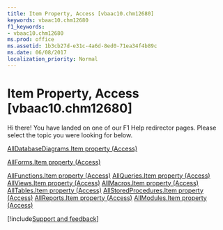 ```yaml
---
title: Item Property, Access [vbaac10.chm12680]
keywords: vbaac10.chm12680
f1_keywords:
- vbaac10.chm12680
ms.prod: office
ms.assetid: 1b3cb27d-e31c-4a6d-8ed0-71ea34f4b89c
ms.date: 06/08/2017
localization_priority: Normal
---
```



# Item Property, Access [vbaac10.chm12680]

Hi there! You have landed on one of our F1 Help redirector pages. Please select the topic you were looking for below.

[AllDatabaseDiagrams.Item property (Access)](http://msdn.microsoft.com/library/1f644e28-1988-e22a-b83b-033d1354d09c%28Office.15%29.aspx)

[AllForms.Item property (Access)](http://msdn.microsoft.com/library/07536c98-57e1-8660-b35e-0e79e4e797cb%28Office.15%29.aspx)

[AllFunctions.Item property (Access)](http://msdn.microsoft.com/library/d705b1b9-5509-4a1e-8a0e-55357a544d62%28Office.15%29.aspx)
[AllQueries.Item property (Access)](http://msdn.microsoft.com/library/96c60139-9cf4-d9c7-4b4d-5eed2d0e7371%28Office.15%29.aspx)
[AllViews.Item property (Access)](http://msdn.microsoft.com/library/5fcdb90e-c70c-1a1f-153b-7c50e43308e8%28Office.15%29.aspx)
[AllMacros.Item property (Access)](http://msdn.microsoft.com/library/5fc6b7c0-ac04-8b9b-4b8d-a40c00db4578%28Office.15%29.aspx)
[AllTables.Item property (Access)](http://msdn.microsoft.com/library/87e8e90d-abfe-c15b-f450-c82a8292fc93%28Office.15%29.aspx)
[AllStoredProcedures.Item property (Access)](http://msdn.microsoft.com/library/883c84fd-5186-1944-334b-f2e7f595755b%28Office.15%29.aspx)
[AllReports.Item property (Access)](http://msdn.microsoft.com/library/24ef47fa-bc5e-f422-82a7-fbc980579f50%28Office.15%29.aspx)
[AllModules.Item property (Access)](http://msdn.microsoft.com/library/9dfffe9b-afb2-a7e8-04f4-fbedb12a14a9%28Office.15%29.aspx)

[!include[Support and feedback](~/includes/feedback-boilerplate.md)]